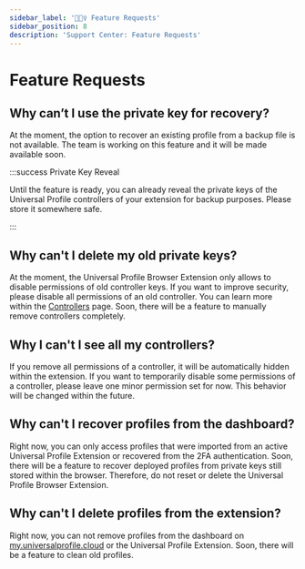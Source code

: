```yaml
---
sidebar_label: '🏄🏼‍♀️ Feature Requests'
sidebar_position: 8
description: 'Support Center: Feature Requests'
---
```


# Feature Requests

## Why can’t I use the private key for recovery?

At the moment, the option to recover an existing profile from a backup file is not available. The team is working on this feature and it will be made available soon.

:::success Private Key Reveal

Until the feature is ready, you can already reveal the private keys of the Universal Profile controllers of your extension for backup purposes. Please store it somewhere safe.

:::

## Why can't I delete my old private keys?

At the moment, the Universal Profile Browser Extension only allows to disable permissions of old controller keys. If you want to improve security, please disable all permissions of an old controller. You can learn more within the [Controllers](../extension/controllers.md) page. Soon, there will be a feature to manually remove controllers completely.

## Why I can't I see all my controllers?

If you remove all permissions of a controller, it will be automatically hidden within the extension. If you want to temporarily disable some permissions of a controller, please leave one minor permission set for now. This behavior will be changed within the future.

## Why can't I recover profiles from the dashboard?

Right now, you can only access profiles that were imported from an active Universal Profile Extension or recovered from the 2FA authentication. Soon, there will be a feature to recover deployed profiles from private keys still stored within the browser. Therefore, do not reset or delete the Universal Profile Browser Extension.

## Why can't I delete profiles from the extension?

Right now, you can not remove profiles from the dashboard on [my.universalprofile.cloud](https://my.universalprofile.cloud/) or the Universal Profile Extension. Soon, there will be a feature to clean old profiles.
